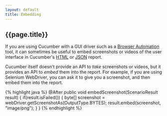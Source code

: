 ```yaml
---
layout: default
title: Embedding
---
```

## {{page.title}}

If you are using Cucumber with a GUI driver such as a [Browser Automation](/browser-automation.html) tool,
it can sometimes be useful to embed screenshots or videos of the user interface in Cucumber's [HTML](/reports.html#HTML) or [JSON](/reports.html#JSON) report.

Cucumber itself doesn't provide an API to _take_ screenshots or videos, but it provides an API to _embed_ them
into the report. For example, if you are using Selenium WebDriver, you can ask it to give you a screenshot, and
then embed them into the report.

{% highlight java %}
@After
public void embedScreenshot(ScenarioResult result) {
    if(result.isFailed()) {
        byte[] screenshot = webDriver.getScreenshotAs(OutputType.BYTES);
        result.embed(screenshot, "image/png");
    }
}
{% endhighlight %}
